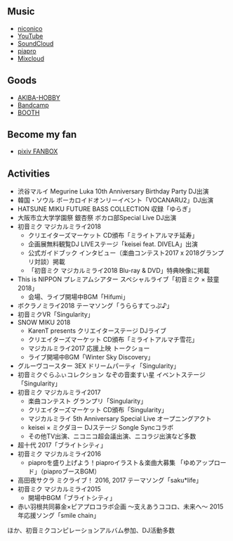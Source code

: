 ## Music

* [niconico](http://www.nicovideo.jp/mylist/10180194)
* [YouTube](https://youtube.com/user/keisei1092)
* [SoundCloud](https://soundcloud.com/keisei_1092)
* [piapro](https://piapro.jp/keisei_1092)
* [Mixcloud](https://www.mixcloud.com/keisei_1092)

## Goods

* [AKIBA-HOBBY](https://ec.akbh.jp/products/list.php?maker_id=102)
* [Bandcamp](https://miraitoarumachi.bandcamp.com)
* [BOOTH](https://miraitoarumachi.booth.pm)

## Become my fan

* [pixiv FANBOX](https://www.pixiv.net/fanbox/creator/604687)

## Activities

* 渋谷マルイ Megurine Luka 10th Anniversary Birthday Party DJ出演
* 韓国・ソウル ボーカロイドオンリーイベント「VOCANARU2」DJ出演
* HATSUNE MIKU FUTURE BASS COLLECTION 収録「ゆらぎ」
* 大阪市立大学学園祭 銀杏祭 ボカロ部Special Live DJ出演
* 初音ミク マジカルミライ2018
  * クリエイターズマーケット CD頒布「ミライトアルマチ延寿」
  * 企画展無料観覧DJ LIVEステージ「keisei feat. DIVELA」出演
  * 公式ガイドブック インタビュー（楽曲コンテスト2017 x 2018グランプリ対談）掲載
  * 「初音ミク マジカルミライ2018 Blu-ray & DVD」特典映像に掲載
* This is NIPPON プレミアムシアター スペシャルライブ「初音ミク × 鼓童 2018」
  * 会場、ライブ開場中BGM「Hifumi」
* ボクラノミライ2018 テーマソング「うららすてっぷ♪」
* 初音ミクVR「Singularity」
* SNOW MIKU 2018
  * KarenT presents クリエイターステージ  DJライブ
  * クリエイターズマーケット CD頒布「ミライトアルマチ雪花」
  * マジカルミライ2017 応援上映 トークショー
  * ライブ開場中BGM「Winter Sky Discovery」
* グルーヴコースター 3EX ドリームパーティ「Singularity」
* 初音ミクぐらふぃコレクション なぞの音楽すい星 イベントステージ「Singularity」
* 初音ミク マジカルミライ2017
  * 楽曲コンテスト グランプリ「Singularity」
  * クリエイターズマーケット CD頒布「Singularity」
  * マジカルミライ 5th Anniversary Special Live オープニングアクト
  * keisei × ミクダヨー DJステージ Songle Syncコラボ
  * その他TV出演、ニコニコ超会議出演、ニコラジ出演など多数
* 超十代 2017「ブライトシティ」
* 初音ミク マジカルミライ2016
  * piaproを盛り上げよう！piaproイラスト＆楽曲大募集 「ゆめアップロード」（piaproブースBGM）
* 高田夜サクラ ミクライブ！ 2016, 2017 テーマソング「saku\*life」
* 初音ミク マジカルミライ2015
  * 開場中BGM「ブライトシティ」
* 赤い羽根共同募金×ピアプロコラボ企画 〜支えあうココロ、未来へ〜 2015年応援ソング「smile chain」

ほか、初音ミクコンピレーションアルバム参加、DJ活動多数